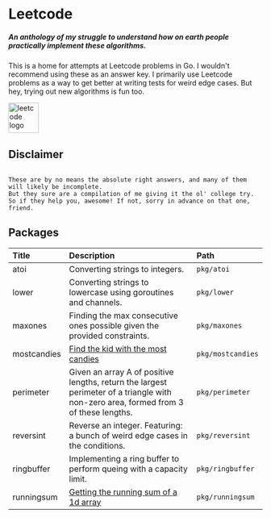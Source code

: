 # Leetcode

##### An anthology of my struggle to understand how on earth people practically implement these algorithms.

>>> 
This is a home for attempts at Leetcode problems in Go. I wouldn't recommend using these as an answer key.
I primarily use Leetcode problems as a way to get better at writing tests for weird edge cases.
But hey, trying out new algorithms is fun too.


<img src="https://upload.wikimedia.org/wikipedia/commons/1/19/LeetCode_logo_black.png" width="60" alt="leetcode logo">

## Disclaimer

```

These are by no means the absolute right answers, and many of them will likely be incomplete.
But they sure are a compilation of me giving it the ol' college try.
So if they help you, awesome! If not, sorry in advance on that one, friend.

```


## Packages

| Title | Description | Path |
| :--- | :--- | :--- |
| atoi | Converting strings to integers. | `pkg/atoi` |
| lower | Converting strings to lowercase using goroutines and channels. | `pkg/lower` |
| maxones | Finding the max consecutive ones possible given the provided constraints. | `pkg/maxones` |
| mostcandies | [Find the kid with the most candies](https://leetcode.com/problems/kids-with-the-greatest-number-of-candies/) | `pkg/mostcandies` |
| perimeter | Given an array A of positive lengths, return the largest perimeter of a triangle with non-zero area, formed from 3 of these lengths. | `pkg/perimeter` |
| reversint | Reverse an integer. Featuring: a bunch of weird edge cases in the conditions. | `pkg/reversint` |
| ringbuffer | Implementing a ring buffer to perform queing with a capacity limit. | `pkg/ringbuffer` |
| runningsum | [Getting the running sum of a 1d array](https://leetcode.com/problems/running-sum-of-1d-array/) | `pkg/runningsum` |

